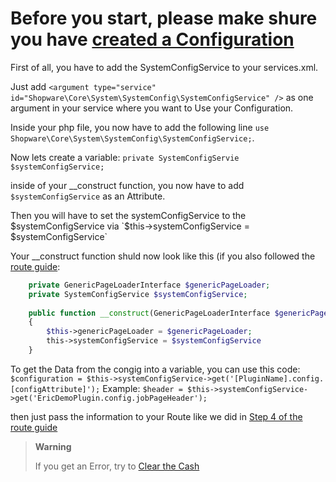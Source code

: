 # Before you start, please make shure you have [created a Configuration](https://github.com/kollhdxdlp/ShopwarePluginQuickstartGuide/blob/main/AddConfiguration.md)

First of all, you have to add the SystemConfigService to your services.xml. 

Just add `<argument type="service" id="Shopware\Core\System\SystemConfig\SystemConfigService" />` as one argument in your service where you want to Use your Configuration. 

Inside your php file, you now have to add the following line `use Shopware\Core\System\SystemConfig\SystemConfigService;`.

Now lets create a variable: `private SystemConfigServie $systemConfigService;`

inside of your __construct function, you now have to add `$systemConfigService` as an Attribute.

Then you will have to set the systemConfigService to the $systemConfigService via `$this->systemConfigService = $systemConfigService`

Your __construct function shuld now look like this (if you also followed the [route guide](https://github.com/kollhdxdlp/ShopwarePluginQuickstartGuide/blob/main/Routes.md):
```php
    private GenericPageLoaderInterface $genericPageLoader;
    private SystemConfigService $systemConfigService;
 
    public function __construct(GenericPageLoaderInterface $genericPageLoader, SystemConfigService $systemConfigService)
    {
        $this->genericPageLoader = $genericPageLoader;
        this->systemConfigService = $systemConfigService
    }
```

To get the Data from the congig into a variable, you can use this code: `$configuration = $this->systemConfigService->get('[PluginName].config.[configAttribute]');`
Example: `$header = $this->systemConfigService->get('EricDemoPlugin.config.jobPageHeader');`

then just pass the information to your Route like we did in [Step 4 of the route guide](https://github.com/kollhdxdlp/ShopwarePluginQuickstartGuide/blob/main/Routes.md)

> __Warning__
>
> If you get an Error, try to [Clear the Cash](https://github.com/kollhdxdlp/ShopwarePluginQuickstartGuide/blob/main/sideguids/clearCash.md)
